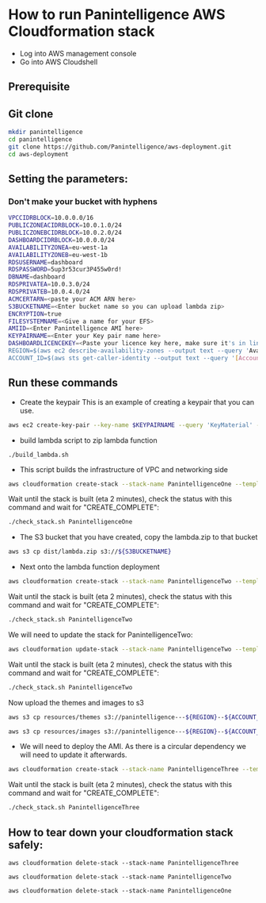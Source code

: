 # How to run Panintelligence AWS Cloudformation stack

- Log into AWS management console
- Go into AWS Cloudshell


## Prerequisite 

## Git clone
```BASH
mkdir panintelligence
cd panintelligence
git clone https://github.com/Panintelligence/aws-deployment.git
cd aws-deployment
```


## Setting the parameters:
### Don't make your bucket with hyphens
```BASH
VPCCIDRBLOCK=10.0.0.0/16
PUBLICZONEACIDRBLOCK=10.0.1.0/24
PUBLICZONEBCIDRBLOCK=10.0.2.0/24
DASHBOARDCIDRBLOCK=10.0.0.0/24
AVAILABILITYZONEA=eu-west-1a
AVAILABILITYZONEB=eu-west-1b
RDSUSERNAME=dashboard
RDSPASSWORD=5up3r53cur3P455w0rd!
DBNAME=dashboard
RDSPRIVATEA=10.0.3.0/24
RDSPRIVATEB=10.0.4.0/24
ACMCERTARN=<paste your ACM ARN here>
S3BUCKETNAME=<Enter bucket name so you can upload lambda zip>
ENCRYPTION=true
FILESYSTEMNAME=<Give a name for your EFS>
AMIID=<Enter Panintelligence AMI here>
KEYPAIRNAME=<Enter your Key pair name here>
DASHBOARDLICENCEKEY=<Paste your licence key here, make sure it's in line>
REGION=$(aws ec2 describe-availability-zones --output text --query 'AvailabilityZones[0].[RegionName]')
ACCOUNT_ID=$(aws sts get-caller-identity --output text --query '[Account]')
```
## Run these commands 

- Create the keypair
This is an example of creating a keypair that you can use. 
```BASH
aws ec2 create-key-pair --key-name $KEYPAIRNAME --query 'KeyMaterial' --output text > $KEYPAIRNAME.pem
```

- build lambda script to zip lambda function
```
./build_lambda.sh
```

-  This script builds the infrastructure of VPC and networking side
``` BASH
aws cloudformation create-stack --stack-name PanintelligenceOne --template-body file://infrastructure_setup_one.yaml --parameters ParameterKey=VPCCidrBlock,ParameterValue=$VPCCIDRBLOCK ParameterKey=PublicZoneACidrBlock,ParameterValue=$PUBLICZONEACIDRBLOCK ParameterKey=PublicZoneBCidrBlock,ParameterValue=$PUBLICZONEBCIDRBLOCK ParameterKey=DashboardCidrBlock,ParameterValue=$DASHBOARDCIDRBLOCK ParameterKey=AvailabilityZoneA,ParameterValue=$AVAILABILITYZONEA ParameterKey=AvailabilityZoneB,ParameterValue=$AVAILABILITYZONEB ParameterKey=RDSUsername,ParameterValue=$RDSUSERNAME ParameterKey=RDSPassword,ParameterValue=$RDSPASSWORD ParameterKey=DBName,ParameterValue=$DBNAME ParameterKey=RDSPrivateA,ParameterValue=$RDSPRIVATEA ParameterKey=RDSPrivateB,ParameterValue=$RDSPRIVATEB ParameterKey=ACMCertArn,ParameterValue=$ACMCERTARN ParameterKey=S3BucketName,ParameterValue=$S3BUCKETNAME --capabilities CAPABILITY_NAMED_IAM
```

Wait until the stack is built (eta 2 minutes), check the status with this command and wait for "CREATE_COMPLETE":
```BASH
./check_stack.sh PanintelligenceOne
```

-  The S3 bucket that you have created, copy the lambda.zip to that bucket

```BASH
aws s3 cp dist/lambda.zip s3://${S3BUCKETNAME}
```

-  Next onto the lambda function deployment

```BASH
aws cloudformation create-stack --stack-name PanintelligenceTwo --template-body file://infrastructure_setup_two.yml --parameters ParameterKey=Encryption,ParameterValue=$ENCRYPTION ParameterKey=FileSystemName,ParameterValue=$FILESYSTEMNAME --capabilities CAPABILITY_NAMED_IAM
```
Wait until the stack is built (eta 2 minutes), check the status with this command and wait for "CREATE_COMPLETE":
```BASH
./check_stack.sh PanintelligenceTwo
```
We will need to update the stack for PanintelligenceTwo:

```BASH
aws cloudformation update-stack --stack-name PanintelligenceTwo --template-body file://infrastructure_setup_two_updated.yml --parameters ParameterKey=Encryption,ParameterValue=$ENCRYPTION ParameterKey=FileSystemName,ParameterValue=$FILESYSTEMNAME --capabilities CAPABILITY_NAMED_IAM
```
Wait until the stack is built (eta 2 minutes), check the status with this command and wait for "CREATE_COMPLETE":
```BASH
./check_stack.sh PanintelligenceTwo
```
 Now upload the themes and images to s3 

```BASH
aws s3 cp resources/themes s3://panintelligence---${REGION}--${ACCOUNT_ID}/themes --recursive
```
```BASH
aws s3 cp resources/images s3://panintelligence---${REGION}--${ACCOUNT_ID}/images --recursive
```

-  We will need to deploy the AMI. As there is a circular dependency we will need to update it afterwards. 

```BASH
aws cloudformation create-stack --stack-name PanintelligenceThree --template-body file://infrastructure_setup_three.yml --parameters ParameterKey=AMIID,ParameterValue=$AMIID ParameterKey=KeyPairName,ParameterValue=$KEYPAIRNAME ParameterKey=DashboardLicenceKey,ParameterValue=$DASHBOARDLICENCEKEY --capabilities CAPABILITY_NAMED_IAM
```
Wait until the stack is built (eta 2 minutes), check the status with this command and wait for "CREATE_COMPLETE":
```BASH
./check_stack.sh PanintelligenceThree
```

## How to tear down your cloudformation stack safely: 

```
aws cloudformation delete-stack --stack-name PanintelligenceThree
```

```
aws cloudformation delete-stack --stack-name PanintelligenceTwo
```

```
aws cloudformation delete-stack --stack-name PanintelligenceOne
```






